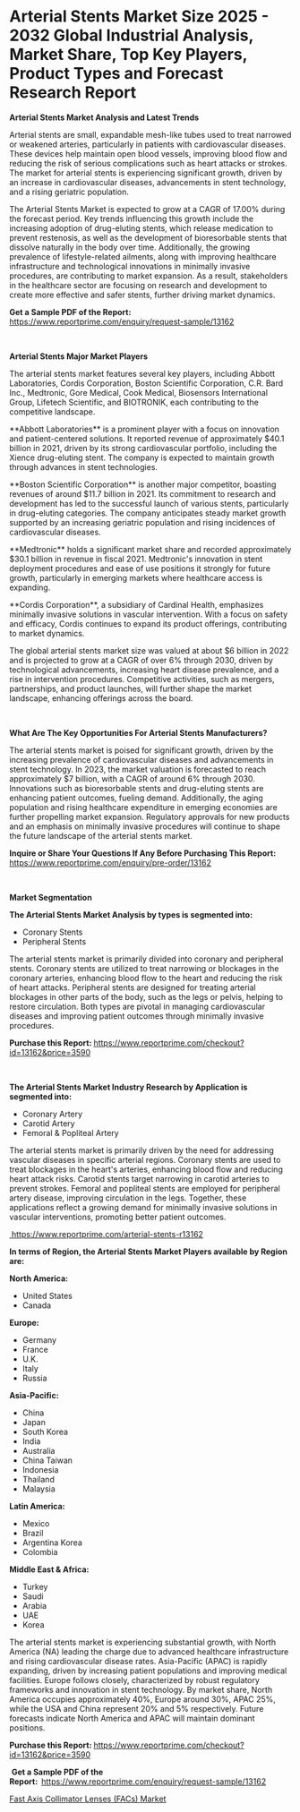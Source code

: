 <p><h1>Arterial Stents Market Size 2025 - 2032 Global Industrial Analysis, Market Share, Top Key Players, Product Types and Forecast Research Report</h1></p><p><strong>Arterial Stents Market Analysis and Latest Trends</strong></p>
<p><p>Arterial stents are small, expandable mesh-like tubes used to treat narrowed or weakened arteries, particularly in patients with cardiovascular diseases. These devices help maintain open blood vessels, improving blood flow and reducing the risk of serious complications such as heart attacks or strokes. The market for arterial stents is experiencing significant growth, driven by an increase in cardiovascular diseases, advancements in stent technology, and a rising geriatric population.</p><p>The Arterial Stents Market is expected to grow at a CAGR of 17.00% during the forecast period. Key trends influencing this growth include the increasing adoption of drug-eluting stents, which release medication to prevent restenosis, as well as the development of bioresorbable stents that dissolve naturally in the body over time. Additionally, the growing prevalence of lifestyle-related ailments, along with improving healthcare infrastructure and technological innovations in minimally invasive procedures, are contributing to market expansion. As a result, stakeholders in the healthcare sector are focusing on research and development to create more effective and safer stents, further driving market dynamics.</p></p>
<p><strong>Get a Sample PDF of the Report:&nbsp;</strong> <a href="https://www.reportprime.com/enquiry/request-sample/13162?utm_campaign=1950&utm_medium=2&utm_source=Github&utm_content=ia&utm_term=19032025&utm_id=arterial-stents">https://www.reportprime.com/enquiry/request-sample/13162</a></p>
<p>&nbsp;</p>
<p><strong>Arterial Stents Major Market Players</strong></p>
<p><p>The arterial stents market features several key players, including Abbott Laboratories, Cordis Corporation, Boston Scientific Corporation, C.R. Bard Inc., Medtronic, Gore Medical, Cook Medical, Biosensors International Group, Lifetech Scientific, and BIOTRONIK, each contributing to the competitive landscape.</p><p>**Abbott Laboratories** is a prominent player with a focus on innovation and patient-centered solutions. It reported revenue of approximately $40.1 billion in 2021, driven by its strong cardiovascular portfolio, including the Xience drug-eluting stent. The company is expected to maintain growth through advances in stent technologies.</p><p>**Boston Scientific Corporation** is another major competitor, boasting revenues of around $11.7 billion in 2021. Its commitment to research and development has led to the successful launch of various stents, particularly in drug-eluting categories. The company anticipates steady market growth supported by an increasing geriatric population and rising incidences of cardiovascular diseases.</p><p>**Medtronic** holds a significant market share and recorded approximately $30.1 billion in revenue in fiscal 2021. Medtronic's innovation in stent deployment procedures and ease of use positions it strongly for future growth, particularly in emerging markets where healthcare access is expanding.</p><p>**Cordis Corporation**, a subsidiary of Cardinal Health, emphasizes minimally invasive solutions in vascular intervention. With a focus on safety and efficacy, Cordis continues to expand its product offerings, contributing to market dynamics.</p><p>The global arterial stents market size was valued at about $6 billion in 2022 and is projected to grow at a CAGR of over 6% through 2030, driven by technological advancements, increasing heart disease prevalence, and a rise in intervention procedures. Competitive activities, such as mergers, partnerships, and product launches, will further shape the market landscape, enhancing offerings across the board.</p></p>
<p>&nbsp;</p>
<p><strong>What Are The Key Opportunities For Arterial Stents Manufacturers?</strong></p>
<p><p>The arterial stents market is poised for significant growth, driven by the increasing prevalence of cardiovascular diseases and advancements in stent technology. In 2023, the market valuation is forecasted to reach approximately $7 billion, with a CAGR of around 6% through 2030. Innovations such as bioresorbable stents and drug-eluting stents are enhancing patient outcomes, fueling demand. Additionally, the aging population and rising healthcare expenditure in emerging economies are further propelling market expansion. Regulatory approvals for new products and an emphasis on minimally invasive procedures will continue to shape the future landscape of the arterial stents market.</p></p>
<p><strong>Inquire or Share Your Questions If Any Before Purchasing This Report:</strong> <a href="https://www.reportprime.com/enquiry/pre-order/13162?utm_campaign=1950&utm_medium=2&utm_source=Github&utm_content=ia&utm_term=19032025&utm_id=arterial-stents">https://www.reportprime.com/enquiry/pre-order/13162</a></p>
<p>&nbsp;</p>
<p><strong>Market Segmentation</strong></p>
<p><strong>The Arterial Stents Market Analysis by types is segmented into:</strong></p>
<p><ul><li>Coronary Stents</li><li>Peripheral Stents</li></ul></p>
<p><p>The arterial stents market is primarily divided into coronary and peripheral stents. Coronary stents are utilized to treat narrowing or blockages in the coronary arteries, enhancing blood flow to the heart and reducing the risk of heart attacks. Peripheral stents are designed for treating arterial blockages in other parts of the body, such as the legs or pelvis, helping to restore circulation. Both types are pivotal in managing cardiovascular diseases and improving patient outcomes through minimally invasive procedures.</p></p>
<p><strong>Purchase this Report:&nbsp;</strong><a href="https://www.reportprime.com/checkout?id=13162&price=3590&utm_campaign=1950&utm_medium=2&utm_source=Github&utm_content=ia&utm_term=19032025&utm_id=arterial-stents">https://www.reportprime.com/checkout?id=13162&price=3590</a></p>
<p>&nbsp;</p>
<p><strong>The Arterial Stents Market Industry Research by Application is segmented into:</strong></p>
<p><ul><li>Coronary Artery</li><li>Carotid Artery</li><li>Femoral & Popliteal Artery</li></ul></p>
<p><p>The arterial stents market is primarily driven by the need for addressing vascular diseases in specific arterial regions. Coronary stents are used to treat blockages in the heart's arteries, enhancing blood flow and reducing heart attack risks. Carotid stents target narrowing in carotid arteries to prevent strokes. Femoral and popliteal stents are employed for peripheral artery disease, improving circulation in the legs. Together, these applications reflect a growing demand for minimally invasive solutions in vascular interventions, promoting better patient outcomes.</p></p>
<p><a href="https://www.reportprime.com/arterial-stents-r13162?utm_campaign=1950&utm_medium=2&utm_source=Github&utm_content=ia&utm_term=19032025&utm_id=arterial-stents">&nbsp;https://www.reportprime.com/arterial-stents-r13162</a></p>
<p><strong>In terms of Region, the Arterial Stents Market Players available by Region are:</strong></p>
<p>
    <p> <strong> North America: </strong>
        <ul>
            <li>United States</li>
            <li>Canada</li>
        </ul>
        </p> 
    <p> <strong> Europe: </strong>
        <ul>
            <li>Germany</li>
            <li>France</li>
            <li>U.K.</li>
            <li>Italy</li>
            <li>Russia</li>
        </ul>
        </p> 
    <p> <strong> Asia-Pacific: </strong>
        <ul>
            <li>China</li>
            <li>Japan</li>
            <li>South Korea</li>
            <li>India</li>
            <li>Australia</li>
            <li>China Taiwan</li>
            <li>Indonesia</li>
            <li>Thailand</li>
            <li>Malaysia</li>
        </ul>
        </p> 
    <p> <strong> Latin America: </strong>
        <ul>
            <li>Mexico</li>
            <li>Brazil</li>
            <li>Argentina Korea</li>
            <li>Colombia</li>
        </ul>
        </p> 
    <p> <strong> Middle East & Africa: </strong>
        <ul>
            <li>Turkey</li>
            <li>Saudi</li>
            <li>Arabia</li>
            <li>UAE</li>
            <li>Korea</li>
        </ul>
    </p>
    </p>
<p><p>The arterial stents market is experiencing substantial growth, with North America (NA) leading the charge due to advanced healthcare infrastructure and rising cardiovascular disease rates. Asia-Pacific (APAC) is rapidly expanding, driven by increasing patient populations and improving medical facilities. Europe follows closely, characterized by robust regulatory frameworks and innovation in stent technology. By market share, North America occupies approximately 40%, Europe around 30%, APAC 25%, while the USA and China represent 20% and 5% respectively. Future forecasts indicate North America and APAC will maintain dominant positions.</p></p>
<p><strong>Purchase this Report: </strong><a href="https://www.reportprime.com/checkout?id=13162&price=3590&utm_campaign=1950&utm_medium=2&utm_source=Github&utm_content=ia&utm_term=19032025&utm_id=arterial-stents">https://www.reportprime.com/checkout?id=13162&price=3590</a></p>
<p>&nbsp;<strong>Get a Sample PDF of the Report:&nbsp;&nbsp;</strong><a href="https://www.reportprime.com/enquiry/request-sample/13162?utm_campaign=1950&utm_medium=2&utm_source=Github&utm_content=ia&utm_term=19032025&utm_id=arterial-stents">https://www.reportprime.com/enquiry/request-sample/13162</a></p>
<p><strong></strong></p>
<p><p><a href="https://github.com/nkbaroga/Market-Research-Report-List-1/blob/main/fast-axis-collimator-lenses-facs-market.md?utm_campaign=1950&utm_medium=2&utm_source=Github&utm_content=ia&utm_term=19032025&utm_id=arterial-stents">Fast Axis Collimator Lenses (FACs) Market</a></p></p>